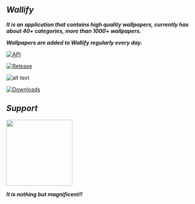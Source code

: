 ## ***Wallify***
 ***It is an application that contains high quality wallpapers, currently has about 40+ categories, more than 1000+ wallpapers.***

***Wallpapers are added to Wallify regularly every day.***



[![API](https://img.shields.io/badge/API-33%2B-orange.svg?logo=android&style=for-the-badge)](https://developer.android.com/studio/releases/platforms)


[![Release](https://img.shields.io/github/v/release/popeye0013/Wallify?color=%231a73e8&style=for-the-badge)](https://github.com/popeye0013/Wallify/releases/latest)

![alt text](https://raw.githubusercontent.com/popeye0013/Wallify/main/Resources/Avatars/WallifyBanner.png)


[![Downloads](https://img.shields.io/github/downloads/popeye0013/Wallify/total?color=%231a73e8&label=Downloads&style=for-the-badge)](https://github.com/popeye0013/Wallify/releases/latest)

## ***Support***

<p align="vertical"><a href="https://paypal.me/popeye0013"><img src="https://github.com/aha999/DonateButtons/blob/1371730702589476cbd31790685ded66857a1f08/Paypal.png" width="175"></a></p>


***It is nothing but magnificent!!***


